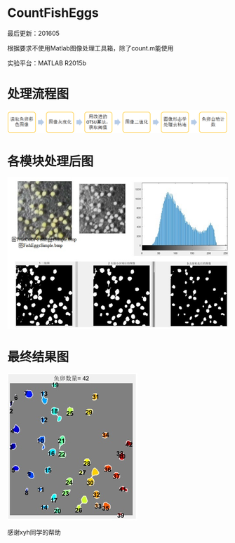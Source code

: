 # CountFishEggs

最后更新：201605

根据要求不使用Matlab图像处理工具箱，除了count.m能使用

实验平台：MATLAB R2015b
# 处理流程图
![](./images/p1.png)

# 各模块处理后图
![](./images/p1.jpg)

# 最终结果图
![](./images/p2.jpg)


感谢xyh同学的帮助

